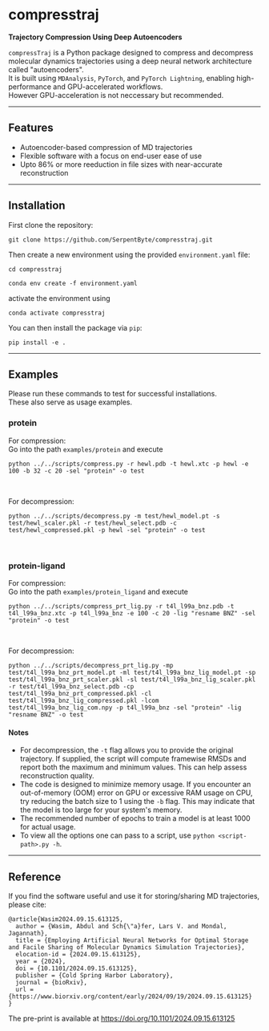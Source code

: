 # compresstraj

**Trajectory Compression Using Deep Autoencoders**

`compressTraj` is a Python package designed to compress and decompress molecular dynamics trajectories using a deep neural network 
architecture called "autoencoders". </br>
It is built using `MDAnalysis`, `PyTorch`, and `PyTorch Lightning`, enabling high-performance and GPU-accelerated workflows.</br>
However GPU-acceleration is not neccessary but recommended.

---

## Features

- Autoencoder-based compression of MD trajectories
- Flexible software with a focus on end-user ease of use
- Upto 86% or more reeduction in file sizes with near-accurate reconstruction

---

## Installation
First clone the repository:</br>

```
git clone https://github.com/SerpentByte/compresstraj.git
```

Then create a new environment using the provided `environment.yaml` file:</br>
```
cd compresstraj
```

```
conda env create -f environment.yaml
```

activate the environment using</br>
```
conda activate compresstraj
```

You can then install the package via `pip`:

```
pip install -e .
```



---

## Examples
Please run these commands to test for successful installations.</br>
These also serve as usage examples.

### protein
For compression:</br>
Go into the path `examples/protein` and execute</br>

```
python ../../scripts/compress.py -r hewl.pdb -t hewl.xtc -p hewl -e 100 -b 32 -c 20 -sel "protein" -o test
```
</br>


For decompression:</br>

```
python ../../scripts/decompress.py -m test/hewl_model.pt -s test/hewl_scaler.pkl -r test/hewl_select.pdb -c test/hewl_compressed.pkl -p hewl -sel "protein" -o test
```
</br>

### protein-ligand
For compression:</br>
Go into the path `examples/protein_ligand` and execute</br>

```
python ../../scripts/compress_prt_lig.py -r t4l_l99a_bnz.pdb -t t4l_l99a_bnz.xtc -p t4l_l99a_bnz -e 100 -c 20 -lig "resname BNZ" -sel "protein" -o test
```
</br>

For decompression:</br>

```
python ../../scripts/decompress_prt_lig.py -mp test/t4l_l99a_bnz_prt_model.pt -ml test/t4l_l99a_bnz_lig_model.pt -sp test/t4l_l99a_bnz_prt_scaler.pkl -sl test/t4l_l99a_bnz_lig_scaler.pkl -r test/t4l_l99a_bnz_select.pdb -cp test/t4l_l99a_bnz_prt_compressed.pkl -cl test/t4l_l99a_bnz_lig_compressed.pkl -lcom test/t4l_l99a_bnz_lig_com.npy -p t4l_l99a_bnz -sel "protein" -lig "resname BNZ" -o test
```

#### Notes
- For decompression, the `-t` flag allows you to provide the original trajectory. If supplied, the script will compute framewise RMSDs and report both the maximum and minimum values. This can help assess reconstruction quality.
- The code is designed to minimize memory usage. If you encounter an out-of-memory (OOM) error on GPU or excessive RAM usage on CPU, try reducing the batch size to 1 using the `-b` flag. This may indicate that the model is too large for your system's memory.
- The recommended number of epochs to train a model is at least 1000 for actual usage.
- To view all the options one can pass to a script, use `python <script-path>.py -h`.

---

## Reference
If you find the software useful and use it for storing/sharing MD trajectories, please cite:</br>
```
@article{Wasim2024.09.15.613125,
  author = {Wasim, Abdul and Sch{\"a}fer, Lars V. and Mondal, Jagannath},
  title = {Employing Artificial Neural Networks for Optimal Storage and Facile Sharing of Molecular Dynamics Simulation Trajectories},
  elocation-id = {2024.09.15.613125},
  year = {2024},
  doi = {10.1101/2024.09.15.613125},
  publisher = {Cold Spring Harbor Laboratory},
  journal = {bioRxiv},
  url = {https://www.biorxiv.org/content/early/2024/09/19/2024.09.15.613125}
}
```

The pre-print is available at https://doi.org/10.1101/2024.09.15.613125
